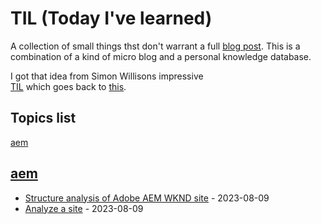 # TIL (Today I've learned)

A collection of small things thst don't warrant a full [blog post](http://hans-peter-stoerr.de/blog.html). This is a
combination of a kind of micro blog and a personal knowledge database.

I got that idea from Simon Willisons impressive  
[TIL](https://til.simonwillison.net/) which goes back to
[this](https://dev.to/jbranchaud/how-i-built-a-learning-machine-45k9).

<!-- index start -->


## Topics list

 [aem](#aem)

## [aem](#aem)

* [Structure analysis of Adobe AEM WKND site](aem//AemWKNDStructure.md) - 2023-08-09
* [Analyze a site](aem//AnalyzeSite.md) - 2023-08-09

